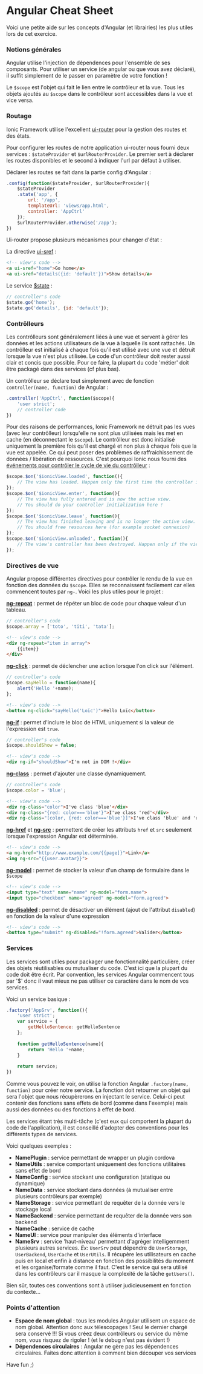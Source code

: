 # Angular Cheat Sheet

Voici une petite aide sur les concepts d'Angular (et librairies) les plus utiles lors de cet exercice.

### Notions générales

Angular utilise l'injection de dépendences pour l'ensemble de ses composants. Pour utiliser un service (de angular ou que vous avez déclaré), il suffit simplement de le passer en paramètre de votre fonction !

Le `$scope` est l'objet qui fait le lien entre le contrôleur et la vue. Tous les objets ajoutés au `$scope` dans le contrôleur sont accessibles dans la vue et vice versa.

### Routage

Ionic Framework utilise l'excellent [ui-router](https://github.com/angular-ui/ui-router) pour la gestion des routes et des états.

Pour configurer les routes de notre application ui-router nous fourni deux services : `$stateProvider` et `$urlRouterProvider`. Le premier sert à déclarer les routes disponibles et le second à indiquer l'url par défaut à utiliser.

Déclarer les routes se fait dans la partie config d'Angular :

```javascript
.config(function($stateProvider, $urlRouterProvider){
    $stateProvider
    .state('app', {
        url: '/app',
        templateUrl: 'views/app.html',
        controller: 'AppCtrl'
    });
    $urlRouterProvider.otherwise('/app');
})
```

Ui-router propose plusieurs mécanismes pour changer d'état :

La directive [ui-sref](https://github.com/angular-ui/ui-router/wiki/Quick-Reference#ui-sref) :
```html
<!-- view's code -->
<a ui-sref="home">Go home</a>
<a ui-sref="details({id: 'default'})">Show details</a>
```

Le service [$state](https://github.com/angular-ui/ui-router/wiki/Quick-Reference#state-1) :
```javascript
// controller's code
$state.go('home');
$state.go('details', {id: 'default'});
```


### Contrôlleurs

Les contrôlleurs sont généralement liées à une vue et servent à gérer les données et les actions utilisateurs de la vue à laquelle ils sont rattachés. Un contrôlleur est initialisé à chaque fois qu'il est utilisé avec une vue et détruit lorsque la vue n'est plus utilisée. Le code d'un contrôleur doit rester aussi clair et concis que possible. Pour ce faire, la plupart du code 'métier' doit être packagé dans des services (cf plus bas).

Un contrôlleur se déclare tout simplement avec de fonction `controller(name, function)` de Angular :

```javascript
.controller('AppCtrl', function($scope){
    'user strict';
    // controller code
})
```

Pour des raisons de performances, Ionic Framework ne détruit pas les vues (avec leur contrôlleur) lorsqu'elle ne sont plus utilisées mais les met en cache (en déconnectant le `$scope`). Le contrôlleur est donc initialisé uniquement la première fois qu'il est chargé et non plus à chaque fois que la vue est appelée. Ce qui peut poser des problèmes de raffraichissement de données / libération de ressources. C'est pourquoi Ionic nous fourni des [événements pour contrôler le cycle de vie du contrôlleur](http://ionicframework.com/docs/api/directive/ionView/) :

```javascript
$scope.$on('$ionicView.loaded', function(){
    // The view has loaded. Happen only the first time the controller is loaded.
});
$scope.$on('$ionicView.enter', function(){
    // The view has fully entered and is now the active view.
    // You should do your controller initialization here !
});
$scope.$on('$ionicView.leave', function(){
    // The view has finished leaving and is no longer the active view.
    // You should free resources here (for example socket connexion)
});
$scope.$on('$ionicView.unloaded', function(){
    // The view's controller has been destroyed. Happen only if the view is removed from cache (mostly manually)
});
```

### Directives de vue

Angular propose différentes directives pour contrôler le rendu de la vue en fonction des données du `$scope`. Elles se reconnaissent facilement car elles commencent toutes par `ng-`. Voici les plus utiles pour le projet :

**[ng-repeat](https://docs.angularjs.org/api/ng/directive/ngRepeat)** : permet de répéter un bloc de code pour chaque valeur d'un tableau.
```javascript
// controller's code
$scope.array = ['toto', 'titi', 'tata'];
```
```html
<!-- view's code -->
<div ng-repeat="item in array">
    {{item}}
</div>
```

**[ng-click](https://docs.angularjs.org/api/ng/directive/ngClick)** : permet de déclencher une action lorsque l'on click sur l'élément.
```javascript
// controller's code
$scope.sayHello = function(name){
    alert('Hello '+name);
};
```
```html
<!-- view's code -->
<button ng-click="sayHello('Loïc')">Hello Loïc</button>
```

**[ng-if](https://docs.angularjs.org/api/ng/directive/ngIf)** : permet d'inclure le bloc de HTML uniquement si la valeur de l'expression est `true`.
```javascript
// controller's code
$scope.shouldShow = false;
```
```html
<!-- view's code -->
<div ng-if="shouldShow">I'm not in DOM !</div>
```

**[ng-class](https://docs.angularjs.org/api/ng/directive/ngClass)** : permet d'ajouter une classe dynamiquement.
```javascript
// controller's code
$scope.color = 'blue';
```
```html
<!-- view's code -->
<div ng-class="color">I've class 'blue'</div>
<div ng-class="{red: color==='blue'}">I've class 'red'</div>
<div ng-class="[color, {red: color==='blue'}]">I've class 'blue' and 'red'</div>
```

**[ng-href](https://docs.angularjs.org/api/ng/directive/ngHref)** et **[ng-src](https://docs.angularjs.org/api/ng/directive/ngSrc)** : permettent de créer les attributs `href` et `src` seulement lorsque l'expression Angular est déterminée.
```html
<!-- view's code -->
<a ng-href="http://www.example.com/{{page]}">Link</a>
<img ng-src="{{user.avatar}}">
```

**[ng-model](https://docs.angularjs.org/api/ng/directive/ngModel)** : permet de stocker la valeur d'un champ de formulaire dans le `$scope`
```html
<!-- view's code -->
<input type="text" name="name" ng-model="form.name">
<input type="checkbox" name="agreed" ng-model="form.agreed">
```

**[ng-disabled](https://docs.angularjs.org/api/ng/directive/ngDisabled)** : permet de désactiver un élément (ajout de l'attribut `disabled`) en fonction de la valeur d'une expression
```html
<!-- view's code -->
<button type="submit" ng-disabled="!form.agreed">Valider</button>
```

### Services

Les services sont utiles pour packager une fonctionnalité particulière, créer des objets réutilisables ou mutualiser du code. C'est ici que la plupart du code doit être écrit. Par convention, les services Angular commencent tous par '$' donc il vaut mieux ne pas utiliser ce caractère dans le nom de vos services.

Voici un service basique :

```javascript
.factory('AppSrv', function(){
    'user strict';
    var service = {
        getHelloSentence: getHelloSentence
    };
    
    function getHelloSentence(name){
        return 'Hello '+name;
    }
    
    return service;
})
```

Comme vous pouvez le voir, on utilise la fonction Angular `.factory(name, function)` pour créer notre service. La fonction doit retourner un objet qui sera l'objet que nous récupèrerons en injectant le service. Celui-ci peut contenir des fonctions sans effets de bord (comme dans l'exemple) mais aussi des données ou des fonctions à effet de bord.

Les services étant très multi-tâche (c'est eux qui comportent la plupart du code de l'application), il est conseillé d'adopter des conventions pour les différents types de services.

Voici quelques exemples :

- **NamePlugin** : service permettant de wrapper un plugin cordova
- **NameUtils** : service comportant uniquement des fonctions utilitaires sans effet de bord
- **NameConfig** : service stockant une configuration (statique ou dynamique)
- **NameData** : service stockant dans données (à mutualiser entre plusieurs contrôleurs par exemple)
- **NameStorage** : service permettant de requêter de la donnée vers le stockage local
- **NameBackend** : service permettant de requêter de la donnée vers son backend
- **NameCache** : service de cache
- **NameUI** : service pour manipuler des éléments d'interface
- **NameSrv** : service 'haut-niveau' permettant d'agréger intelligemment plusieurs autres services. *Ex*: `UserSrv` peut dépendre de `UserStorage`, `UserBackend`, `UserCache` et `UserUtils`. Il récupère les utilisateurs en cache puis en local et enfin à distance en fonction des possibilités du moment et les organise/formate comme il faut. C'est le service qui sera utilisé dans les contrôleurs car il masque la complexité de la tâche `getUsers()`.

Bien sûr, toutes ces conventions sont à utiliser judicieusement en fonction du contexte...

### Points d'attention

- **Espace de nom global** : tous les modules Angular utilisent un espace de nom global. Attention donc aux télescopages ! Seul le dernier chargé sera conservé !!! Si vous créez deux contrôleurs ou service du même nom, vous risquez de rigoler ! (et le debug n'est pas évident !)
- **Dépendences circulaires** : Angular ne gère pas les dépendences circulaires. Faites donc attention à comment bien découper vos services


Have fun ;)
